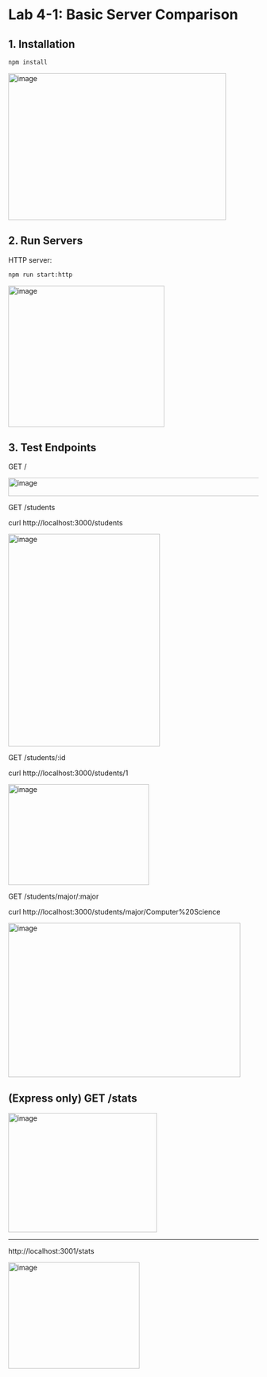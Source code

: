 # Lab 4-1: Basic Server Comparison

## 1. Installation
```bash
npm install
```
<img width="438" height="295" alt="image" src="https://github.com/user-attachments/assets/e2a4cc2e-89bb-4c3d-bf68-5ca84d333e96" />

## 2. Run Servers
HTTP server:
```bash
npm run start:http
```

<img width="314" height="284" alt="image" src="https://github.com/user-attachments/assets/0446b2d6-f186-4430-b976-6d50b5dae648" />

## 3. Test Endpoints

GET /

<img width="817" height="37" alt="image" src="https://github.com/user-attachments/assets/2e503ce3-9872-4fef-b2a1-e2b99d6f404c" />


GET /students

curl http://localhost:3000/students

<img width="305" height="427" alt="image" src="https://github.com/user-attachments/assets/67446737-c913-42d6-9160-4a4ce242cff6" />

GET /students/:id

curl http://localhost:3000/students/1

<img width="283" height="203" alt="image" src="https://github.com/user-attachments/assets/43aa6766-c66a-4b2f-99dc-eab68542c199" />

GET /students/major/:major

curl http://localhost:3000/students/major/Computer%20Science

<img width="467" height="310" alt="image" src="https://github.com/user-attachments/assets/d3b730b2-892f-4df9-a98f-cf1d5fdf33b2" />

## (Express only) GET /stats

<img width="299" height="240" alt="image" src="https://github.com/user-attachments/assets/499c1ab2-b194-461d-86ee-8a786290f5bb" />

---

http://localhost:3001/stats

<img width="264" height="214" alt="image" src="https://github.com/user-attachments/assets/606748ba-6fbf-4eb0-8c5c-7297e7416733" />

